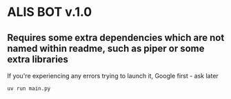 # ALIS BOT v.1.0

## Requires some extra dependencies which are not named within readme, such as piper or some extra libraries

If you're experiencing any errors trying to launch it, Google first - ask later

```
uv run main.py
```
